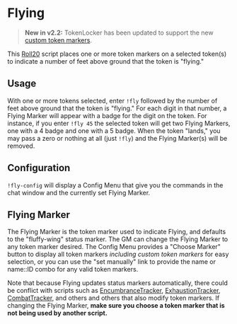 # Flying

> **New in v2.2:** TokenLocker has been updated to support the new [custom token markers](https://wiki.roll20.net/Custom_Token_Markers).

This  [Roll20](http://roll20.net/) script places one or more token markers on a selected token(s) to indicate a number of feet above ground that the token is "flying."

## Usage
With one or more tokens selected, enter `!fly` followed by the number of feet above ground that the token is "flying." For each digit in that number, a Flying Marker will appear with a badge for the digit on the token. For instance, if you enter `!fly 45` the selected token will get two Flying Markers, one with a 4 badge and one with a 5 badge. When the token "lands," you may pass a zero or nothing at all (just `!fly`) and the Flying Marker(s) will be removed.

## Configuration

`!fly-config` will display a Config Menu that give you the commands in the chat window and the currently set Flying Marker.

## Flying Marker

The Flying Marker is the token marker used to indicate Flying, and defaults to the "fluffy-wing" status marker. The GM can change the Flying Marker to any token marker desired. The Config Menu provides a "Choose Marker" button to display all token markers *including custom token markers* for easy selection, or you can use the "set manually" link to provide the name or name::ID combo for any valid token markers.

Note that because Flying updates status markers automatically, there could be conflict with scripts such as [EncumbranceTracker](https://github.com/blawson69/EncumbranceTracker), [ExhaustionTracker](https://github.com/blawson69/ExhaustionTracker), [CombatTracker](https://github.com/vicberg/Combattracker), and others and others that also modify token markers. If changing the Flying Marker, **make sure you choose a token marker that is not being used by another script.**
